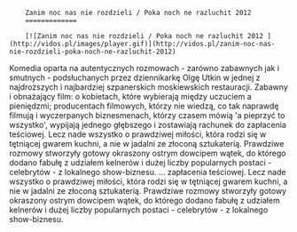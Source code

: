 
        Zanim noc nas nie rozdzieli / Poka noch ne razluchit 2012 
        =============
        
        [![Zanim noc nas nie rozdzieli / Poka noch ne razluchit 2012 ](http://vidos.pl/images/player.gif)](http://vidos.pl/zanim-noc-nas-nie-rozdzieli-poka-noch-ne-razluchit-2012)
        
        
 Komedia oparta na autentycznych rozmowach - zarówno zabawnych jak i smutnych - podsłuchanych przez dziennikarkę Olgę Utkin w jednej z najdroższych i najbardziej szpanerskich moskiewskich restauracji. Zabawny i obnażający film: o kobietach, które wybierają między uczuciem a pieniędzmi; producentach filmowych, którzy nie wiedzą, co tak naprawdę filmują i wyczerpanych biznesmenach, którzy czasem mówią 'a pieprzyć to wszystko', wypijają jednego głębszego i zostawiają rachunek do zapłacenia teściowej. Lecz nade wszystko o prawdziwej miłości, która rodzi się w tętniącej gwarem kuchni, a nie w jadalni ze złoconą sztukaterią. Prawdziwe rozmowy stworzyły gotowy okraszony ostrym dowcipem wątek, do którego dodano fabułę z udziałem kelnerów i dużej liczby popularnych postaci - celebrytów - z lokalnego show-biznesu.  ... zapłacenia teściowej. Lecz nade wszystko o prawdziwej miłości, która rodzi się w tętniącej gwarem kuchni, a nie w jadalni ze złoconą sztukaterią. Prawdziwe rozmowy stworzyły gotowy okraszony ostrym dowcipem wątek, do którego dodano fabułę z udziałem kelnerów i dużej liczby popularnych postaci - celebrytów - z lokalnego show-biznesu.
    